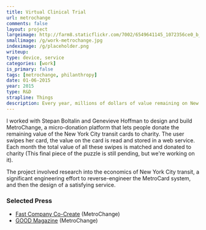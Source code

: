 ```yaml
---
title: Virtual Clinical Trial
url: metrochange
comments: false
layout: project
largeimage: http://farm8.staticflickr.com/7002/6549641145_1072356ce0_b_d.jpg
smallimage: /g/work-metrochange.jpg
indeximage: /g/placeholder.png
writeup: 
type: device, service
categories: [work]
is_primary: false
tags: [metrochange, philanthropy]
date: 01-06-2015
year: 2015
type: R&D
strapline: Things
description: Every year, millions of dollars of value remaining on New York City transit cards is lost or discarded. What if that value could be put to an alternative use?  
---
```

I worked with Stepan Boltalin and Genevieve Hoffman to design and build MetroChange, a micro-donation platform that lets people donate the remaining value of the New York City transit cards to charity. The user swipes her card, the value on the card is read and stored in a web service. Each month the total value of all these swipes is matched and donated to charity (This final piece of the puzzle is still pending, but we're working on it).

The project involved research into the economics of New York City transit, a significant engineering effort to reverse-engineer the MetroCard system, and then the design of a satisfying service.

### Selected Press
* <a href="http://www.fastcocreate.com/1679328/how-they-did-it-the-high-and-low-tech-behind-metrochange">Fast Company Co-Create</a> (MetroChange)
* <a href="http://www.good.is/post/spare-change-for-social-change-can-wasted-subway-fees-be-used-for-public-good/">GOOD Magazine</a> (MetroChange)